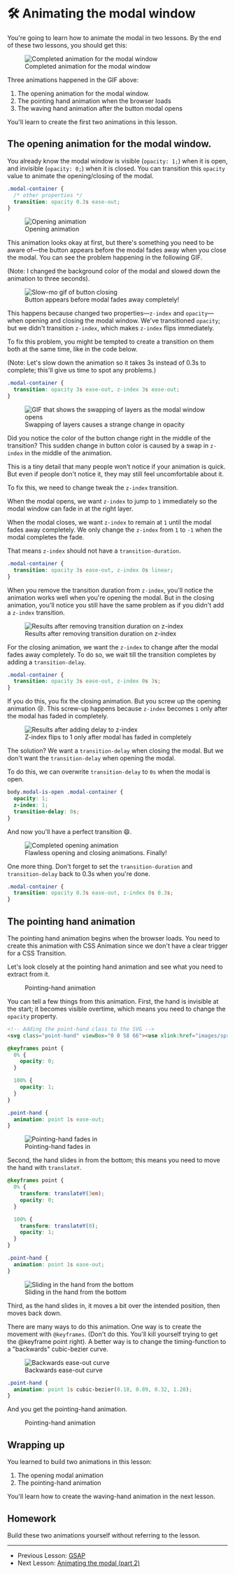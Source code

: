 # 🛠 Animating the modal window

You're going to learn how to animate the modal in two lessons. By the end of these two lessons, you should get this:

<figure>
  <img src="../../images/components/modal/animate/complete.gif" alt="Completed animation for the modal window">
  <figcaption>Completed animation for the modal window</figcaption>
</figure>

Three animations happened in the GIF above:

1. The opening animation for the modal window.
2. The pointing hand animation when the browser loads
3. The waving hand animation after the button modal opens

You'll learn to create the first two animations in this lesson.

## The opening animation for the modal window.

You already know the modal window is visible (`opacity: 1;`) when it is open, and invisible (`opacity: 0;`) when it is closed. You can transition this `opacity` value to animate the opening/closing of the modal.

```css
.modal-container {
  /* other properties */
  transition: opacity 0.3s ease-out;
}
```

<figure>
  <img src="../../images/components/modal/animate/opening.gif" alt="Opening animation">
  <figcaption>Opening animation</figcaption>
</figure>

This animation looks okay at first, but there's something you need to be aware of—the button appears before the modal fades away when you close the modal. You can see the problem happening in the following GIF.

(Note: I changed the background color of the modal and slowed down the animation to three seconds).

<figure>
  <img src="../../images/components/modal/animate/opening-slow-mo.gif" alt="Slow-mo gif of button closing">
  <figcaption>Button appears before modal fades away completely!</figcaption>
</figure>

This happens because changed two properties—`z-index` and `opacity`—when opening and closing the modal window. We've transitioned `opacity`; but we didn't transition `z-index`, which makes `z-index` flips immediately.

To fix this problem, you might be tempted to create a transition on them both at the same time, like in the code below.

(Note: Let's slow down the animation so it takes 3s instead of 0.3s to complete; this'll give us time to spot any problems.)

```css
.modal-container {
  transition: opacity 3s ease-out, z-index 3s ease-out;
}
```

<figure>
  <img src="../../images/components/modal/animate/opening-swap-layer.gif" alt="GIF that shows the swapping of layers as the modal window opens">
  <figcaption>Swapping of layers causes a strange change in opacity</figcaption>
</figure>

Did you notice the color of the button change right in the middle of the transition? This sudden change in button color is caused by a swap in `z-index` in the middle of the animation.

This is a tiny detail that many people won't notice if your animation is quick. But even if people don't notice it, they may still feel uncomfortable about it.

To fix this, we need to change tweak the `z-index` transition.

When the modal opens, we want `z-index` to jump to `1` immediately so the modal window can fade in at the right layer.

When the modal closes, we want `z-index` to remain at `1` until the modal fades away completely. We only change the `z-index` from `1` to `-1` when the modal completes the fade.

That means `z-index` should not have a `transition-duration`.

```css
.modal-container {
  transition: opacity 3s ease-out, z-index 0s linear;
}
```

When you remove the transition duration from `z-index`, you'll notice the animation works well when you're opening the modal. But in the closing animation, you'll notice you still have the same problem as if you didn't add a `z-index` transition.

<figure>
  <img src="../../images/components/modal/animate/opening-proper-start.gif" alt="Results after removing transition duration on z-index">
  <figcaption>Results after removing transition duration on z-index</figcaption>
</figure>

For the closing animation, we want the `z-index` to change after the modal fades away completely. To do so, we wait till the transition completes by adding a `transition-delay`.

```css
.modal-container {
  transition: opacity 3s ease-out, z-index 0s 3s;
}
```

If you do this, you fix the closing animation. But you screw up the opening animation 😢. This screw-up happens because `z-index` becomes `1` only after the modal has faded in completely.

<figure>
  <img src="../../images/components/modal/animate/opening-added-delay.gif" alt="Results after adding delay to z-index">
  <figcaption>Z-index flips to 1 only after modal has faded in completely</figcaption>
</figure>

The solution? We want a `transition-delay` when closing the modal. But we don't want the `transition-delay` when opening the modal.

To do this, we can overwrite `transition-delay` to `0s` when the modal is open.

```css
body.modal-is-open .modal-container {
  opacity: 1;
  z-index: 1;
  transition-delay: 0s;
}
```

And now you'll have a perfect transition 😄.

<figure>
  <img src="../../images/components/modal/animate/opening-done.gif" alt="Completed opening animation">
  <figcaption>Flawless opening and closing animations. Finally!</figcaption>
</figure>

One more thing. Don't forget to set the `transition-duration` and `transition-delay` back to 0.3s when you're done.

```css
.modal-container {
  transition: opacity 0.3s ease-out, z-index 0s 0.3s;
}
```

## The pointing hand animation

The pointing hand animation begins when the browser loads. You need to create this animation with CSS Animation since we don't have a clear trigger for a CSS Transition.

Let's look closely at the pointing hand animation and see what you need to extract from it.

<figure>
  <img src="../../images/components/modal/animate/point-hand-complete.gif" alt="">
  <figcaption>Pointing-hand animation</figcaption>
</figure>

You can tell a few things from this animation. First, the hand is invisible at the start; it becomes visible overtime, which means you need to change the `opacity` property.

```html
<!-- Adding the point-hand class to the SVG -->
<svg class="point-hand" viewBox="0 0 58 66"><use xlink:href="images/sprite.svg#point-hand"/></svg>
```

```css
@keyframes point {
  0% {
    opacity: 0;
  }

  100% {
    opacity: 1;
  }
}

.point-hand {
  animation: point 1s ease-out;
}
```

<figure>
  <img src="../../images/components/modal/animate/point-hand-opacity.gif" alt="Pointing-hand fades in">
  <figcaption>Pointing-hand fades in</figcaption>
</figure>

Second, the hand slides in from the bottom; this means you need to move the hand with `translateY`.

```css
@keyframes point {
  0% {
    transform: translateY(3em);
    opacity: 0;
  }

  100% {
    transform: translateY(0);
    opacity: 1;
  }
}

.point-hand {
  animation: point 1s ease-out;
}
```

<figure>
  <img src="../../images/components/modal/animate/point-hand-transform.gif" alt="Sliding in the hand from the bottom">
  <figcaption>Sliding in the hand from the bottom</figcaption>
</figure>

Third, as the hand slides in, it moves a bit over the intended position, then moves back down.

There are many ways to do this animation. One way is to create the movement with `@keyframes`. (Don't do this. You'll kill yourself trying to get the @keyframe point right). A better way is to change the timing-function to a "backwards" cubic-bezier curve.

<figure>
  <img src="../../images/components/modal/animate/point-hand-back.png" alt="Backwards ease-out curve">
  <figcaption>Backwards ease-out curve</figcaption>
</figure>

```css
.point-hand {
  animation: point 1s cubic-bezier(0.18, 0.89, 0.32, 1.28);
}
```

And you get the pointing-hand animation.

<figure>
  <img src="../../images/components/modal/animate/point-hand-complete.gif" alt="">
  <figcaption>Pointing-hand animation</figcaption>
</figure>

## Wrapping up

You learned to build two animations in this lesson:

1. The opening modal animation
2. The pointing-hand animation

You'll learn how to create the waving-hand animation in the next lesson.

## Homework

Build these two animations yourself without referring to the lesson.


---

- Previous Lesson: [GSAP](09.gsap.md)
- Next Lesson: [Animating the modal (part 2)](11.animating-modal-2.md)

